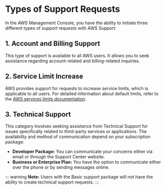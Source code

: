 # Types of Support Requests

In the AWS Management Console, you have the ability to initiate three different types of support requests with AWS Support:

## 1. Account and Billing Support

This type of support is available to all AWS users. It allows you to seek assistance regarding account-related and billing-related inquiries.

## 2. Service Limit Increase

AWS provides support for requests to increase service limits, which is applicable to all users. For detailed information about default limits, refer to the [AWS services limits documentation](https://docs.aws.amazon.com/general/latest/gr/aws_service_limits.html).

## 3. Technical Support

This category involves seeking assistance from Technical Support for issues specifically related to third-party services or applications. The availability and method of communication depend on your subscription package:

- **Developer Package:** You can communicate your concerns either via email or through the Support Center website.
- **Business or Enterprise Plan:** You have the option to communicate either over the phone or by sending messages online.

::: warning
**Note:** Users with the Basic support package will not have the ability to create technical support requests.
:::

